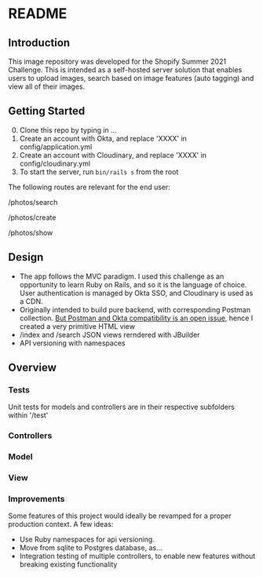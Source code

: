 # README

## Introduction
This image repository was developed for the Shopify Summer 2021 Challenge. This is intended as a self-hosted server solution  that enables users to upload images, search based on image features (auto tagging) and view all of their images. 


## Getting Started

0. Clone this repo by typing in ...
1. Create an account with Okta, and replace 'XXXX' in config/application.yml
2. Create an account with Cloudinary, and replace 'XXXX' in config/cloudinary.yml
3. To start the server, run `bin/rails s` from the root

The following routes are relevant for the end user:

/photos/search

/photos/create

/photos/show

## Design 
- The app follows the MVC paradigm. I used this challenge as an opportunity to learn Ruby on Rails, and so it is the language of choice. User authentication is managed by Okta SSO, and Cloudinary is used as a CDN. 
- Originally intended to build pure backend, with corresponding Postman collection. [But Postman and Okta compatibility is an open issue](https://github.com/postmanlabs/postman-app-support/issues/2646), hence I created a very primitive HTML view 
- /index and /search JSON views rerndered with JBuilder 
- API versioning with namespaces

## Overview
### Tests
Unit tests for models and controllers are in their respective subfolders within '/test'

### Controllers

### Model

### View



### Improvements
Some features of this project would ideally be revamped for a proper production context. A few ideas:
- Use Ruby namespaces for api versioning.
- Move from sqlite to Postgres database, as...
- Integration testing of multiple controllers, to enable new features without breaking existing functionality
